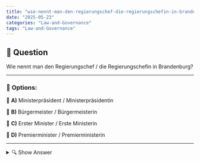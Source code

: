```yaml
---
title: "wie-nennt-man-den-regierungschef-die-regierungschefin-in-brandenburg"
date: "2025-05-23"
categories: "Law-and-Governance"
tags: "Law-and-Governance"
---
```


## 📌 **Question**

Wie nennt man den Regierungschef / die Regierungschefin in Brandenburg?



---

### 📝 **Options:**

🔘 **A)** Ministerpräsident / Ministerpräsidentin

🔘 **B)** Bürgermeister / Bürgermeisterin

🔘 **C)** Erster Minister / Erste Ministerin

🔘 **D)** Premierminister / Premierministerin

---

<details>
  <summary>🔍 Show Answer</summary>

  <p>
💡  <b>Correct Answer:</b>  a
  </p>
  <p>
    📖<b>Explanation:</b>
    Brandenburg ist ein Bundesland in Deutschland. Die politische Struktur der deutschen Bundesländer umfasst in der Regel einen Ministerpräsidenten oder eine Ministerpräsidentin als Regierungschef oder Regierungschefin. Diese Person steht an der Spitze der Landesregierung und vertritt das Bundesland sowohl innerhalb Deutschlands als auch international. In deutschen Städten gibt es Bürgermeister oder Bürgermeisterinnen, die die kommunale Verwaltung leiten. Premierminister ist ein Begriff, der in Deutschland nicht üblich ist und eher in anderen Ländern wie Großbritannien verwendet wird.
  </p>
</details>

